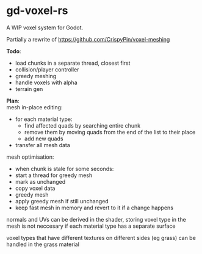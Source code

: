 # gd-voxel-rs
A WIP voxel system for Godot.

Partially a rewrite of https://github.com/CrispyPin/voxel-meshing

**Todo**:
- load chunks in a separate thread, closest first
- collision/player controller
- greedy meshing
- handle voxels with alpha
- terrain gen

**Plan**:  
mesh in-place editing:
- for each material type:
	- find affected quads by searching entire chunk
	- remove them by moving quads from the end of the list to their place
	- add new quads
- transfer all mesh data

mesh optimisation:
- when chunk is stale for some seconds:
- start a thread for greedy mesh
- mark as unchanged
- copy voxel data
- greedy mesh
- apply greedy mesh if still unchanged
- keep fast mesh in memory and revert to it if a change happens

normals and UVs can be derived in the shader, storing voxel type in the mesh is not neccesary if each material type has a separate surface

voxel types that have different textures on different sides (eg grass) can be handled in the grass material


